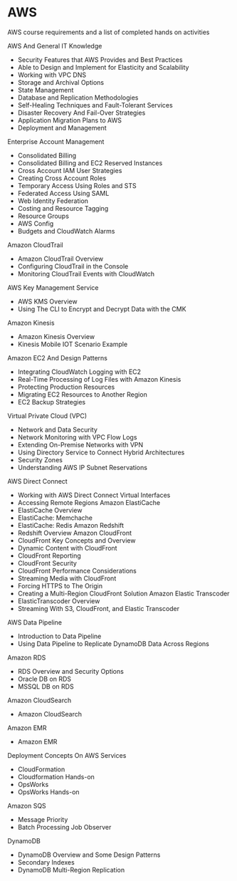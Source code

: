 # AWS
AWS course requirements and a list of completed hands on activities

AWS And General IT Knowledge  
- Security Features that AWS Provides and Best Practices
- Able to Design and Implement for Elasticity and Scalability
- Working with VPC DNS
- Storage and Archival Options
- State Management
- Database and Replication Methodologies
- Self-Healing Techniques and Fault-Tolerant Services
- Disaster Recovery And Fail-Over Strategies
- Application Migration Plans to AWS
- Deployment and Management

Enterprise Account Management
- Consolidated Billing
- Consolidated Billing and EC2 Reserved Instances
- Cross Account IAM User Strategies
- Creating Cross Account Roles
- Temporary Access Using Roles and STS
- Federated Access Using SAML
- Web Identity Federation
- Costing and Resource Tagging
- Resource Groups
- AWS Config
- Budgets and CloudWatch Alarms

Amazon CloudTrail
- Amazon CloudTrail Overview
- Configuring CloudTrail in the Console
- Monitoring CloudTrail Events with CloudWatch

AWS Key Management Service
- AWS KMS Overview
- Using The CLI to Encrypt and Decrypt Data with the CMK

Amazon Kinesis
- Amazon Kinesis Overview
- Kinesis Mobile IOT Scenario Example

Amazon EC2 And Design Patterns
- Integrating CloudWatch Logging with EC2
- Real-Time Processing of Log Files with Amazon Kinesis
- Protecting Production Resources 
- Migrating EC2 Resources to Another Region
- EC2 Backup Strategies

Virtual Private Cloud (VPC)
- Network and Data Security
- Network Monitoring with VPC Flow Logs
- Extending On-Premise Networks with VPN
- Using Directory Service to Connect Hybrid Architectures
- Security Zones
- Understanding AWS IP Subnet Reservations

AWS Direct Connect
- Working with AWS Direct Connect Virtual Interfaces
- Accessing Remote Regions
Amazon ElastiCache
- ElastiCache Overview
- ElastiCache: Memchache
- ElastiCache: Redis 
Amazon Redshift
- Redshift Overview
Amazon CloudFront
- CloudFront Key Concepts and Overview
- Dynamic Content with CloudFront
- CloudFront Reporting
- CloudFront Security
- CloudFront Performance Considerations
- Streaming Media with CloudFront
- Forcing HTTPS to The Origin
- Creating a Multi-Region CloudFront Solution
Amazon Elastic Transcoder
- ElasticTranscoder Overview
- Streaming With S3, CloudFront, and Elastic Transcoder

AWS Data Pipeline
- Introduction to Data Pipeline
- Using Data Pipeline to Replicate DynamoDB Data Across Regions

Amazon RDS
- RDS Overview and Security Options
- Oracle DB on RDS
- MSSQL DB on RDS

Amazon CloudSearch
- Amazon CloudSearch

Amazon EMR
- Amazon EMR

Deployment Concepts On AWS Services
- CloudFormation
- Cloudformation Hands-on
- OpsWorks
- OpsWorks Hands-on

Amazon SQS
- Message Priority
- Batch Processing Job Observer

DynamoDB
- DynamoDB Overview and Some Design Patterns
- Secondary Indexes
- DynamoDB Multi-Region Replication
